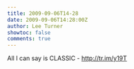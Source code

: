 ```yaml
---
title: 2009-09-06T14-28
date: 2009-09-06T14:28:00Z
author: Lee Turner
showtoc: false
comments: true
---
```


All I can say is CLASSIC - http://tr.im/y19T

